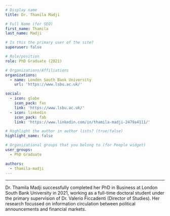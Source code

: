 ```yaml
---
# Display name
title: Dr. Thamila Madji

# Full Name (for SEO)
first_name: Thamila
last_name: Madji

# Is this the primary user of the site?
superuser: false

# Role/position
role: PhD Graduate (2021)

# Organizations/Affiliations
organizations:
  - name: London South Bank University
    url: 'https://www.lsbu.ac.uk/'

social:
  - icon: globe
    icon_pack: fas
    link: 'https://www.lsbu.ac.uk/'
  - icon: linkedin
    icon_pack: fab
    link: 'https://www.linkedin.com/in/thamila-madji-2479a4111/'

# Highlight the author in author lists? (true/false)
highlight_name: false

# Organizational groups that you belong to (for People widget)
user_groups:
  - PhD Graduate

authors:
  - thamila-madji
---
```

---

Dr. Thamila Madji successfully completed her PhD in Business at London South Bank University in 2021, working as a full-time doctoral student under the primary supervision of Dr. Valerio Ficcadenti (Director of Studies). Her research focussed on information circulation between political announcements and financial markets.
